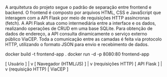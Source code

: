 







A arquitetura do projeto segue o padrão de separação entre frontend e backend. O frontend é composto por arquivos HTML, CSS e JavaScript que interagem com a API Flask por meio de requisições HTTP assíncronas (fetch). A API Flask atua como intermediária entre a interface e os dados, realizando operações de CRUD em uma base SQLite. Para obtenção de dados de endereço, a API consulta dinamicamente o serviço externo público ViaCEP. Toda a comunicação entre as camadas é feita via protocolo HTTP, utilizando o formato JSON para envio e recebimento de dados.








docker build -t frontend-app .
docker run -d -p 8080:80 frontend-app


[ Usuário ] 
     |
     v
[ Navegador (HTML/JS) ]
     |
     v (requisições HTTP)
[ API Flask ]
     |
     v (requisição HTTP)
[ ViaCEP ]